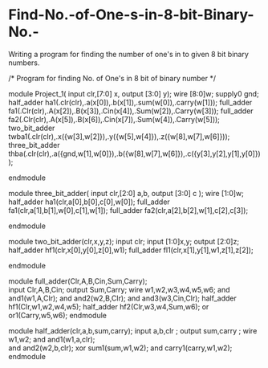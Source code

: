 # Find-No.-of-One-s-in-8-bit-Binary-No.-
Writing a program for finding the number of one's in to given 8 bit binary numbers. 


/* Program for finding No. of One's in 8 bit of binary number  */

module Project_1( input clr,[7:0] x, output [3:0] y);
wire [8:0]w;
supply0 gnd;
    half_adder ha1(.clr(clr),.a(x[0]),.b(x[1]),.sum(w[0]),.carry(w[1]));
    full_adder fa1(.Clr(clr),.A(x[2]),.B(x[3]),.Cin(x[4]),.Sum(w[2]),.Carry(w[3]));
    full_adder fa2(.Clr(clr),.A(x[5]),.B(x[6]),.Cin(x[7]),.Sum(w[4]),.Carry(w[5]));
    two_bit_adder twba1(.clr(clr),.x({w[3],w[2]}),.y({w[5],w[4]}),.z({w[8],w[7],w[6]}));
    three_bit_adder thba(.clr(clr),.a({gnd,w[1],w[0]}),.b({w[8],w[7],w[6]}),.c({y[3],y[2],y[1],y[0]}));
           
endmodule


module three_bit_adder(
    input clr,[2:0] a,b,
    output [3:0] c
    );
    wire [1:0]w;
    half_adder ha1(clr,a[0],b[0],c[0],w[0]);
    full_adder fa1(clr,a[1],b[1],w[0],c[1],w[1]);
    full_adder fa2(clr,a[2],b[2],w[1],c[2],c[3]); 
        
endmodule

module two_bit_adder(clr,x,y,z);
input clr;
input [1:0]x,y;
output [2:0]z;
half_adder hf1(clr,x[0],y[0],z[0],w1);
full_adder fl1(clr,x[1],y[1],w1,z[1],z[2]);

endmodule

module full_adder(Clr,A,B,Cin,Sum,Carry);  
input Clr,A,B,Cin;
output Sum,Carry;
wire w1,w2,w3,w4,w5,w6;
and and1(w1,A,Clr);
and and2(w2,B,Clr);
and and3(w3,Cin,Clr);
half_adder hf1(Clr,w1,w2,w4,w5);
half_adder hf2(Clr,w3,w4,Sum,w6);
or or1(Carry,w5,w6);
endmodule

module half_adder(clr,a,b,sum,carry);
input a,b,clr ;
output sum,carry ;
wire w1,w2;
    and and1(w1,a,clr);  
    and and2(w2,b,clr);
    xor sum1(sum,w1,w2);
    and carry1(carry,w1,w2);
endmodule


